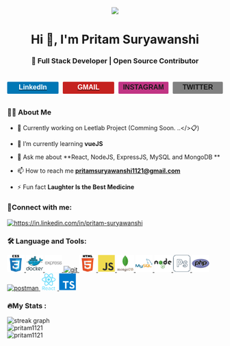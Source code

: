 ###

<div align="center">
  <img height="150" src="https://media.giphy.com/media/M9gbBd9nbDrOTu1Mqx/giphy.gif"  />
</div>

###

<h1 align="center">Hi 👋, I'm Pritam Suryawanshi</h1>
<h3 align="center">🚀 Full Stack Developer | Open Source Contributor</h3>
<div class="row" style="gap:10px;display:flex;text-align:center;justify-content: center;font-family:Arial" align="center">
<a href="https://in.linkedin.com/in/pritam-suryawanshi" target="_blank" rel="noopener noreferrer">
<h1 style="background-color:#0077B5;height:20px;width:120px;font-size:16px;text-align:center;border-radius:2px;border-style:none;padding:4px 0px;color:#fff;text-decoration: none;">LinkedIn</h1>
</a>
<a href="mailto:pritamsuryawanshi1121@gmail.com">
<h1 style="background-color:#c5221f;height:20px;width:120px;font-size:16px;text-align:center;border-radius:2px;border-style:none;padding:4px 0px;color:#fff;text-decoration: none;">GMAIL</h1>
</a>
<h1 style="background-color:#C13584	;height:20px;width:120px;font-size:16px;text-align:center;border-radius:2px;border-style:none;padding:4px 0px">INSTAGRAM</h1>
<h1 style="background-color:#808080;height:20px;width:120px;font-size:16px;text-align:center;border-radius:2px;border-style:none;padding:4px 0px">TWITTER</h1>
<!-- <a href="https://in.linkedin.com/in/pritam-suryawanshi" target="_blank" rel="noopener noreferrer">
  <img src="https://img.shields.io/static/v1?message=LinkedIn&logo=linkedin&label=&color=0077B5&logoColor=white&labelColor=&style=for-the-badge" height="25" alt="LinkedIn logo" />
</a>
<a href="mailto:pritamsuryawanshi1121@gmail.com" target="_blank" rel="noopener noreferrer">
<img  src="https://img.shields.io/static/v1?message=Gmail&logo=gmail&label=&color=EA4335&logoColor=white&labelColor=&style=for-the-badge" height="25" alt="Gmail logo" />
</a>
<img src="https://img.shields.io/static/v1?message=Twitter&logo=twitter&label=&color=1DA1F2&logoColor=white&labelColor=&style=for-the-badge" height="25" alt="Twitter logo" />
<img src="https://img.shields.io/static/v1?message=Instagram&logo=instagram&label=&color=E1306C&logoColor=white&labelColor=&style=for-the-badge" height="25" alt="Instagram logo" /> -->
</div>

###
<h3 align="left">👩‍💻  About Me</h3>

- 🚀 Currently working on Leetlab Project (Comming Soon.  ..</>📋)

- 🌱 I’m currently learning **vueJS**

- 💬 Ask me about **React, NodeJS, ExpressJS, MySQL and MongoDB **

- 📫 How to reach me **pritamsuryawanshi1121@gmail.com**

- ⚡ Fun fact **Laughter Is the Best Medicine**

<h3 align="left">💬Connect with me:</h3>
<p align="left">
<a href="https://linkedin.com/in/https://in.linkedin.com/in/pritam-suryawanshi" target="blank"><img align="center" src="https://raw.githubusercontent.com/rahuldkjain/github-profile-readme-generator/master/src/images/icons/Social/linked-in-alt.svg" alt="https://in.linkedin.com/in/pritam-suryawanshi" height="30" width="40" /></a>
</p>

<h3 align="left">🛠 Language and Tools:</h3>
<p align="left"> <a href="https://www.w3schools.com/css/" target="_blank" rel="noreferrer"> <img src="https://raw.githubusercontent.com/devicons/devicon/master/icons/css3/css3-original-wordmark.svg" alt="css3" width="40" height="40"/> </a> <a href="https://www.docker.com/" target="_blank" rel="noreferrer"> <img src="https://raw.githubusercontent.com/devicons/devicon/master/icons/docker/docker-original-wordmark.svg" alt="docker" width="40" height="40"/> </a> <a href="https://expressjs.com" target="_blank" rel="noreferrer"> <img src="https://raw.githubusercontent.com/devicons/devicon/master/icons/express/express-original-wordmark.svg" alt="express" width="40" height="40"/> </a> <a href="https://git-scm.com/" target="_blank" rel="noreferrer"> <img src="https://www.vectorlogo.zone/logos/git-scm/git-scm-icon.svg" alt="git" width="40" height="40"/> </a> <a href="https://www.w3.org/html/" target="_blank" rel="noreferrer"> <img src="https://raw.githubusercontent.com/devicons/devicon/master/icons/html5/html5-original-wordmark.svg" alt="html5" width="40" height="40"/> </a> <a href="https://developer.mozilla.org/en-US/docs/Web/JavaScript" target="_blank" rel="noreferrer"> <img src="https://raw.githubusercontent.com/devicons/devicon/master/icons/javascript/javascript-original.svg" alt="javascript" width="40" height="40"/> </a> <a href="https://www.mongodb.com/" target="_blank" rel="noreferrer"> <img src="https://raw.githubusercontent.com/devicons/devicon/master/icons/mongodb/mongodb-original-wordmark.svg" alt="mongodb" width="40" height="40"/> </a> <a href="https://www.mysql.com/" target="_blank" rel="noreferrer"> <img src="https://raw.githubusercontent.com/devicons/devicon/master/icons/mysql/mysql-original-wordmark.svg" alt="mysql" width="40" height="40"/> </a> <a href="https://nodejs.org" target="_blank" rel="noreferrer"> <img src="https://raw.githubusercontent.com/devicons/devicon/master/icons/nodejs/nodejs-original-wordmark.svg" alt="nodejs" width="40" height="40"/> </a> <a href="https://www.photoshop.com/en" target="_blank" rel="noreferrer"> <img src="https://raw.githubusercontent.com/devicons/devicon/master/icons/photoshop/photoshop-line.svg" alt="photoshop" width="40" height="40"/> </a> <a href="https://www.php.net" target="_blank" rel="noreferrer"> <img src="https://raw.githubusercontent.com/devicons/devicon/master/icons/php/php-original.svg" alt="php" width="40" height="40"/> </a> <a href="https://postman.com" target="_blank" rel="noreferrer"> <img src="https://www.vectorlogo.zone/logos/getpostman/getpostman-icon.svg" alt="postman" width="40" height="40"/> </a> <a href="https://reactjs.org/" target="_blank" rel="noreferrer"> <img src="https://raw.githubusercontent.com/devicons/devicon/master/icons/react/react-original-wordmark.svg" alt="react" width="40" height="40"/> </a> <a href="https://www.typescriptlang.org/" target="_blank" rel="noreferrer"> <img src="https://raw.githubusercontent.com/devicons/devicon/master/icons/typescript/typescript-original.svg" alt="typescript" width="40" height="40"/> </a> </p>



<h3 align="left">🔥My Stats :</h3>

<div align="left">
  <img src="https://streak-stats.demolab.com?user=maurodesouza&locale=en&mode=daily&theme=dark&hide_border=false&border_radius=5&order=3" height="220" alt="streak graph" />
</div>

<div align="left">
  <img 
    src="https://github-readme-stats.vercel.app/api?username=pritam1121&show_icons=true&locale=en&theme=dark&border_radius=5" 
    alt="pritam1121" 
    height="230" 
  />
</div>

<div align="left">
  <img 
    src="https://github-readme-stats.vercel.app/api/top-langs?username=pritam1121&show_icons=true&locale=en&layout=compact&theme=dark&border_radius=5" 
    alt="pritam1121" 
    height="230" 
  />
</div>





